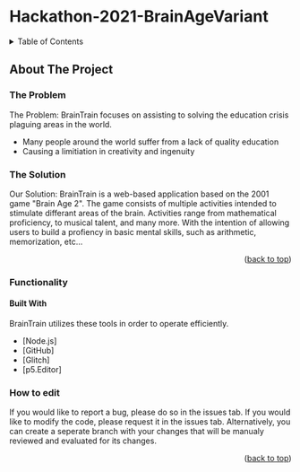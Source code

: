 # Hackathon-2021-BrainAgeVariant

<!-- TABLE OF CONTENTS -->
<details>
  <summary>Table of Contents</summary>
  <ol>
    <li>
      <a href="#about-the-project">About The Project</a>
      <ul>
        <li><a href="#built-with">Built With</a></li>
      </ul>
   <!-- </li>
    <li>
      <a href="#getting-started">Getting Started</a>
      <ul>
        <li><a href="#prerequisites">Prerequisites</a></li>
        <li><a href="#installation">Installation</a></li>
      </ul>
    </li>
    <li><a href="#usage">Usage</a></li>
    <li><a href="#roadmap">Roadmap</a></li>
    <li><a href="#contributing">Contributing</a></li>
    <li><a href="#license">License</a></li>
    <li><a href="#contact">Contact</a></li>
    <li><a href="#acknowledgments">Acknowledgments</a></li>-->
  </ol>
</details>



<!-- ABOUT THE PROJECT -->
## About The Project

### The Problem
The Problem: BrainTrain focuses on assisting to solving the education crisis plaguing areas in the world. 
* Many people around the world suffer from a lack of quality education
* Causing a limitiation in creativity and ingenuity

### The Solution
Our Solution:
BrainTrain is a web-based application based on the 2001 game "Brain Age 2". The game consists of multiple activities intended to stimulate differant areas of the brain. Activities range from mathematical proficiency, to musical talent, and many more. With the intention of allowing users to build a profiency in basic mental skills, such as arithmetic, memorization, etc...  

<p align="right">(<a href="#top">back to top</a>)</p>

### Functionality

#### Built With

BrainTrain utilizes these tools in order to operate efficiently.

* [Node.js]
* [GitHub]
* [Glitch]
* [p5.Editor]

### How to edit

<p>If you would like to report a bug, please do so in the issues tab.
If you would like to modify the code, please request it in the issues tab. Alternatively, you can create a seperate branch with your changes that will be manualy reviewed and evaluated for its changes. </p>

<p align="right">(<a href="#top">back to top</a>)</p>

</html>
